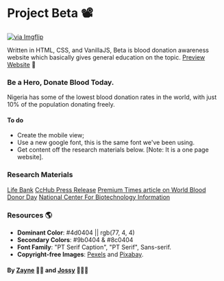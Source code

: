 # Project Beta 📽️

<!-- %[<iframe src="https://drive.google.com/file/d/1RZFBokqqCJYnqeVIn3dMUKWUxbUeiFqR/preview" width="640" height="480"></iframe>] -->
<!-- [![Beta Demo](https://j.gifs.com/vl3rvV.gif)](https://youtu.be/EtvhQGxCf1U) -->

<!-- https://imgflip.com/gif/4hkeig -->
<!-- <div style="width:360px;max-width:100%;"><div style="height:0;padding-bottom:49.17%;position:relative;"><iframe width="360" height="177" style="position:absolute;top:0;left:0;width:100%;height:100%;" frameBorder="0" src="https://imgflip.com/embed/4hkeig"></iframe></div><p><a href="https://imgflip.com/gif/4hkeig">via Imgflip</a></p></div> -->

<a href="https://imgflip.com/gif/4hkeig"><img src="https://i.imgflip.com/4hkeig.gif" title="via Imgflip"/></a>


<!-- https://gifs.com/gif/beta-vl3rvV -->

Written in HTML, CSS, and VanillaJS, Beta is blood donation awareness website which basically gives general education on the topic.
[Preview Website](https://buildbeta.netlify.app) 🔗

### Be a Hero, Donate Blood Today.
Nigeria has some of the lowest blood donation rates in the world, with just 10% of the population donating freely.


#### To do
* Create the mobile view;
* Use a new google font, this is the same font we've been using.
* Get content off the research materials below. [Note: It is a one page website].


### Research Materials
[Life Bank](https://lifebankcares.com/#/home)
[CcHub Press Release](https://cchubnigeria.com/press-release-google-puts-the-spotlight-on-blood-donation-with-lifebank/#)
[Premium Times article on World Blood Donor Day](https://www.premiumtimesng.com/health/health-news/272568-world-blood-donor-day-only-10-of-nigerians-donate-blood-freely-fg.html)
[National Center For Biotechnology Information](https://www.ncbi.nlm.nih.gov/pmc/articles/PMC3574505/)


### Resources 🌎
* **Dominant Color**: #4d0404 || rgb(77, 4, 4)
* **Secondary Colors**: #9b0404 & #8c0404
* **Font Family**: "PT Serif Caption", "PT Serif", Sans-serif.
* **Copyright-free Images**: [Pexels](https://pexels.com) and [Pixabay](https://pixabay.com).


#### By [Zayne](https://github.com/Tijani-zainab) 👧🏾 and [Jossy](https://github.com/giwajossy) 👨🏾‍🦱
